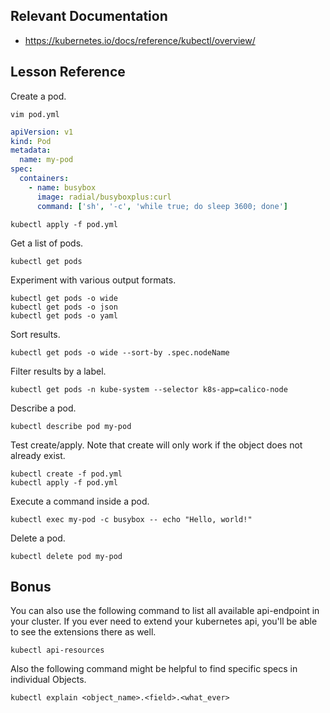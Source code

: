 ## Relevant Documentation
- https://kubernetes.io/docs/reference/kubectl/overview/
## Lesson Reference

 Create a pod.

```
vim pod.yml
```
```yaml
apiVersion: v1
kind: Pod
metadata:
  name: my-pod
spec:
  containers:
    - name: busybox
      image: radial/busyboxplus:curl
      command: ['sh', '-c', 'while true; do sleep 3600; done']
```
```
kubectl apply -f pod.yml
```

Get a list of pods.

```
kubectl get pods
```

Experiment with various output formats.

```
kubectl get pods -o wide
kubectl get pods -o json
kubectl get pods -o yaml
```

Sort results.

```
kubectl get pods -o wide --sort-by .spec.nodeName
```

Filter results by a label.

```
kubectl get pods -n kube-system --selector k8s-app=calico-node
```

Describe a pod.

```
kubectl describe pod my-pod
```

Test create/apply. Note that create will only work if the object does not already exist.

```
kubectl create -f pod.yml
kubectl apply -f pod.yml
```

Execute a command inside a pod.

```
kubectl exec my-pod -c busybox -- echo "Hello, world!"
```

Delete a pod.
```
kubectl delete pod my-pod
```

## Bonus
You can also use the following command to list all available api-endpoint in your cluster.
If you ever need to extend your kubernetes api, you'll be able to see the extensions there as well.
```
kubectl api-resources
```

Also the following command might be helpful to find specific specs in individual Objects.
```
kubectl explain <object_name>.<field>.<what_ever>
```